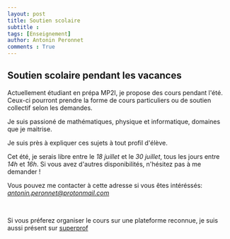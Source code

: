 ```yaml
---
layout: post
title: Soutien scolaire
subtitle : 
tags: [Enseignement]
author: Antonin Peronnet
comments : True
---
```


## Soutien scolaire pendant les vacances


Actuellement étudiant en prépa MP2I, je propose des cours pendant l'été. Ceux-ci pourront prendre la forme de cours particuliers ou de soutien collectif selon les demandes.                                                            


Je suis passioné de mathématiques, physique et informatique, domaines que je maitrise. 

Je suis près à expliquer ces sujets à tout profil d'élève.


Cet été, je serais libre entre le *18 juillet* et le *30 juillet*, tous les jours entre *14h* et *16h*.
Si vous avez d'autres disponibilités, n'hésitez pas à me demander !


Vous pouvez me contacter à cette adresse si vous êtes intéréssés: *antonin.peronnet@protonmail.com*

<br>


Si vous préferez organiser le cours sur une plateforme reconnue, je suis aussi présent sur [superprof](https://www.superprof.fr/actuellement-prepa-mp2i-propose-aide-assimiler-cours-physique-maths-matiere-scientifique-peux.html)
